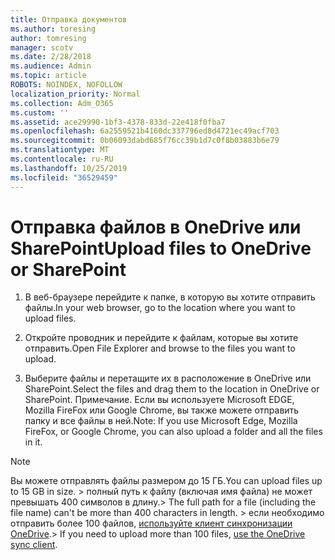 ```yaml
---
title: Отправка документов
ms.author: toresing
author: tomresing
manager: scotv
ms.date: 2/28/2018
ms.audience: Admin
ms.topic: article
ROBOTS: NOINDEX, NOFOLLOW
localization_priority: Normal
ms.collection: Adm_O365
ms.custom: ''
ms.assetid: ace29990-1bf3-4378-833d-22e418f0fba7
ms.openlocfilehash: 6a2559521b4160dc337796ed8d4721ec49acf703
ms.sourcegitcommit: 0b06093dabd685f76cc39b1d7c0f8b03883b6e79
ms.translationtype: MT
ms.contentlocale: ru-RU
ms.lasthandoff: 10/25/2019
ms.locfileid: "36529459"
---
```

# <a name="upload-files-to-onedrive-or-sharepoint"></a><span data-ttu-id="e0b82-102">Отправка файлов в OneDrive или SharePoint</span><span class="sxs-lookup"><span data-stu-id="e0b82-102">Upload files to OneDrive or SharePoint</span></span>

1. <span data-ttu-id="e0b82-103">В веб-браузере перейдите к папке, в которую вы хотите отправить файлы.</span><span class="sxs-lookup"><span data-stu-id="e0b82-103">In your web browser, go to the location where you want to upload files.</span></span>
    
2. <span data-ttu-id="e0b82-104">Откройте проводник и перейдите к файлам, которые вы хотите отправить.</span><span class="sxs-lookup"><span data-stu-id="e0b82-104">Open File Explorer and browse to the files you want to upload.</span></span>
    
3. <span data-ttu-id="e0b82-105">Выберите файлы и перетащите их в расположение в OneDrive или SharePoint.</span><span class="sxs-lookup"><span data-stu-id="e0b82-105">Select the files and drag them to the location in OneDrive or SharePoint.</span></span> <span data-ttu-id="e0b82-106">Примечание. Если вы используете Microsoft EDGE, Mozilla FireFox или Google Chrome, вы также можете отправить папку и все файлы в ней.</span><span class="sxs-lookup"><span data-stu-id="e0b82-106">Note: If you use Microsoft Edge, Mozilla FireFox, or Google Chrome, you can also upload a folder and all the files in it.</span></span>
    
> [!NOTE]
>  <span data-ttu-id="e0b82-107">Вы можете отправлять файлы размером до 15 ГБ.</span><span class="sxs-lookup"><span data-stu-id="e0b82-107">You can upload files up to 15 GB in size.</span></span> <span data-ttu-id="e0b82-108">> полный путь к файлу (включая имя файла) не может превышать 400 символов в длину.</span><span class="sxs-lookup"><span data-stu-id="e0b82-108">>  The full path for a file (including the file name) can't be more than 400 characters in length.</span></span> <span data-ttu-id="e0b82-109">> если необходимо отправить более 100 файлов, [используйте клиент синхронизации OneDrive](https://go.microsoft.com/fwlink/?linkid=866427).</span><span class="sxs-lookup"><span data-stu-id="e0b82-109">>  If you need to upload more than 100 files, [use the OneDrive sync client](https://go.microsoft.com/fwlink/?linkid=866427).</span></span> 
  

